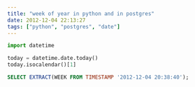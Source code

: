 ```yaml
---
title: "week of year in python and in postgres"
date: 2012-12-04 22:13:27
tags: ["python", "postgres", "date"]
---
```


```python
import datetime

today = datetime.date.today()
today.isocalendar()[1]

```

```sql
SELECT EXTRACT(WEEK FROM TIMESTAMP '2012-12-04 20:38:40');
```
